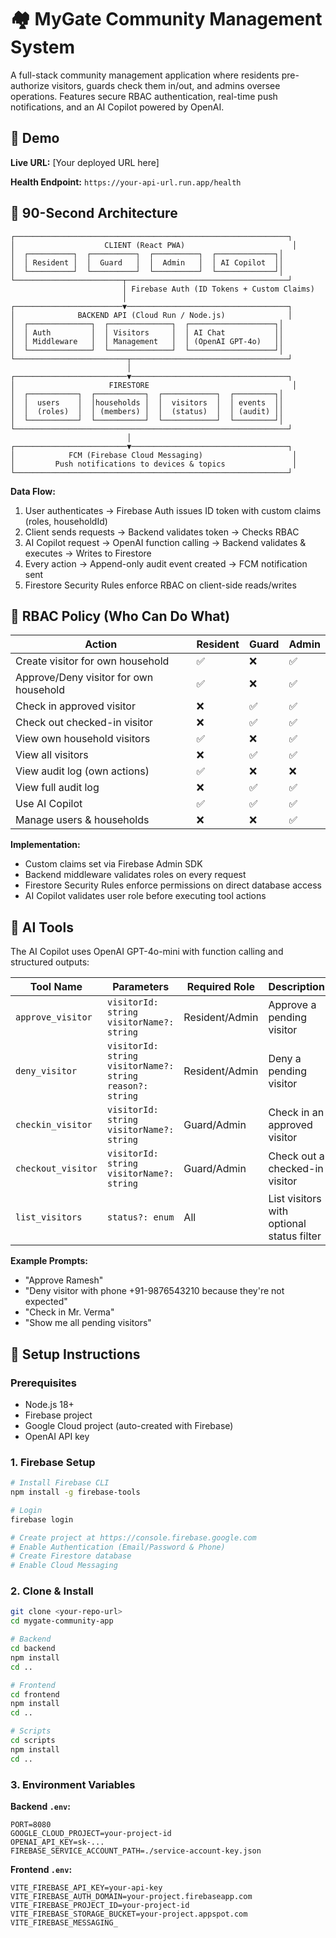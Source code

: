 # 🏘️ MyGate Community Management System

A full-stack community management application where residents pre-authorize visitors, guards check them in/out, and admins oversee operations. Features secure RBAC authentication, real-time push notifications, and an AI Copilot powered by OpenAI.

## 🎥 Demo

**Live URL:** [Your deployed URL here]

**Health Endpoint:** `https://your-api-url.run.app/health`

## 📐 90-Second Architecture

```
┌─────────────────────────────────────────────────────────────┐
│                    CLIENT (React PWA)                        │
│  ┌──────────┐  ┌──────────┐  ┌──────────┐  ┌─────────────┐│
│  │ Resident │  │  Guard   │  │  Admin   │  │ AI Copilot  ││
│  └──────────┘  └──────────┘  └──────────┘  └─────────────┘│
└────────────────────────┬────────────────────────────────────┘
                         │ Firebase Auth (ID Tokens + Custom Claims)
                         │
┌────────────────────────▼────────────────────────────────────┐
│              BACKEND API (Cloud Run / Node.js)              │
│  ┌──────────────┐  ┌──────────────┐  ┌───────────────────┐│
│  │ Auth         │  │ Visitors     │  │ AI Chat           ││
│  │ Middleware   │  │ Management   │  │ (OpenAI GPT-4o)   ││
│  └──────────────┘  └──────────────┘  └───────────────────┘│
└─────────────────────────┬───────────────────────────────────┘
                          │
┌─────────────────────────▼───────────────────────────────────┐
│                     FIRESTORE                                │
│  ┌───────────┐  ┌───────────┐  ┌────────────┐  ┌─────────┐│
│  │  users    │  │households │  │  visitors  │  │ events  ││
│  │  (roles)  │  │ (members) │  │  (status)  │  │ (audit) ││
│  └───────────┘  └───────────┘  └────────────┘  └─────────┘│
└─────────────────────────────────────────────────────────────┘
                          │
┌─────────────────────────▼───────────────────────────────────┐
│            FCM (Firebase Cloud Messaging)                    │
│         Push notifications to devices & topics               │
└─────────────────────────────────────────────────────────────┘
```

**Data Flow:**
1. User authenticates → Firebase Auth issues ID token with custom claims (roles, householdId)
2. Client sends requests → Backend validates token → Checks RBAC
3. AI Copilot request → OpenAI function calling → Backend validates & executes → Writes to Firestore
4. Every action → Append-only audit event created → FCM notification sent
5. Firestore Security Rules enforce RBAC on client-side reads/writes

## 🔐 RBAC Policy (Who Can Do What)

| Action | Resident | Guard | Admin |
|--------|----------|-------|-------|
| Create visitor for own household | ✅ | ❌ | ✅ |
| Approve/Deny visitor for own household | ✅ | ❌ | ✅ |
| Check in approved visitor | ❌ | ✅ | ✅ |
| Check out checked-in visitor | ❌ | ✅ | ✅ |
| View own household visitors | ✅ | ❌ | ✅ |
| View all visitors | ❌ | ✅ | ✅ |
| View audit log (own actions) | ✅ | ❌ | ❌ |
| View full audit log | ❌ | ✅ | ✅ |
| Use AI Copilot | ✅ | ✅ | ✅ |
| Manage users & households | ❌ | ❌ | ✅ |

**Implementation:**
- Custom claims set via Firebase Admin SDK
- Backend middleware validates roles on every request
- Firestore Security Rules enforce permissions on direct database access
- AI Copilot validates user role before executing tool actions

## 🤖 AI Tools

The AI Copilot uses OpenAI GPT-4o-mini with function calling and structured outputs:

| Tool Name | Parameters | Required Role | Description |
|-----------|------------|---------------|-------------|
| `approve_visitor` | `visitorId: string`<br>`visitorName?: string` | Resident/Admin | Approve a pending visitor |
| `deny_visitor` | `visitorId: string`<br>`visitorName?: string`<br>`reason?: string` | Resident/Admin | Deny a pending visitor |
| `checkin_visitor` | `visitorId: string`<br>`visitorName?: string` | Guard/Admin | Check in an approved visitor |
| `checkout_visitor` | `visitorId: string`<br>`visitorName?: string` | Guard/Admin | Check out a checked-in visitor |
| `list_visitors` | `status?: enum` | All | List visitors with optional status filter |

**Example Prompts:**
- "Approve Ramesh"
- "Deny visitor with phone +91-9876543210 because they're not expected"
- "Check in Mr. Verma"
- "Show me all pending visitors"

## 🚀 Setup Instructions

### Prerequisites
- Node.js 18+
- Firebase project
- Google Cloud project (auto-created with Firebase)
- OpenAI API key

### 1. Firebase Setup

```bash
# Install Firebase CLI
npm install -g firebase-tools

# Login
firebase login

# Create project at https://console.firebase.google.com
# Enable Authentication (Email/Password & Phone)
# Create Firestore database
# Enable Cloud Messaging
```

### 2. Clone & Install

```bash
git clone <your-repo-url>
cd mygate-community-app

# Backend
cd backend
npm install
cd ..

# Frontend
cd frontend
npm install
cd ..

# Scripts
cd scripts
npm install
cd ..
```

### 3. Environment Variables

**Backend `.env`:**
```env
PORT=8080
GOOGLE_CLOUD_PROJECT=your-project-id
OPENAI_API_KEY=sk-...
FIREBASE_SERVICE_ACCOUNT_PATH=./service-account-key.json
```

**Frontend `.env`:**
```env
VITE_FIREBASE_API_KEY=your-api-key
VITE_FIREBASE_AUTH_DOMAIN=your-project.firebaseapp.com
VITE_FIREBASE_PROJECT_ID=your-project-id
VITE_FIREBASE_STORAGE_BUCKET=your-project.appspot.com
VITE_FIREBASE_MESSAGING_